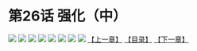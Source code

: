 # 第26话 强化（中）
![](https://mhpic.xiaomingtaiji.net/comic/D/斗破苍穹拆分版/26话/1.jpg-zymk.middle.webp)
![](https://mhpic.xiaomingtaiji.net/comic/D/斗破苍穹拆分版/26话/2.jpg-zymk.middle.webp)
![](https://mhpic.xiaomingtaiji.net/comic/D/斗破苍穹拆分版/26话/3.jpg-zymk.middle.webp)
![](https://mhpic.xiaomingtaiji.net/comic/D/斗破苍穹拆分版/26话/4.jpg-zymk.middle.webp)
![](https://mhpic.xiaomingtaiji.net/comic/D/斗破苍穹拆分版/26话/5.jpg-zymk.middle.webp)
![](https://mhpic.xiaomingtaiji.net/comic/D/斗破苍穹拆分版/26话/6.jpg-zymk.middle.webp)
![](https://mhpic.xiaomingtaiji.net/comic/D/斗破苍穹拆分版/26话/7.jpg-zymk.middle.webp)
![](https://mhpic.xiaomingtaiji.net/comic/D/斗破苍穹拆分版/26话/8.jpg-zymk.middle.webp)
[【上一章】](./25.md)
[【目录】](./README.md)
[【下一章】](./27.md)

